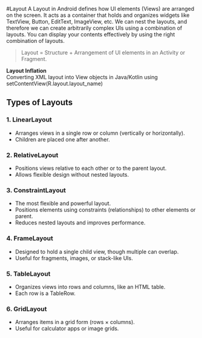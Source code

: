#Layout
A Layout in Android defines how UI elements (Views) are arranged on the screen. It acts as a container that holds and organizes widgets like TextView, Button, EditText, ImageView, etc.
We can nest the layouts, and therefore we can create arbitrarily complex UIs using a combination of layouts. You can display your contents effectively by using the right combination of layouts.   

> Layout = Structure + Arrangement of UI elements in an Activity or Fragment.

**Layout Inflation**  
Converting XML layout into View objects in Java/Kotlin using setContentView(R.layout.layout_name)   

## Types of Layouts  
### 1. LinearLayout  
- Arranges views in a single row or column (vertically or horizontally).
- Children are placed one after another.


### 2. RelativeLayout
- Positions views relative to each other or to the parent layout.
- Allows flexible design without nested layouts.

### 3. ConstraintLayout 
- The most flexible and powerful layout.
- Positions elements using constraints (relationships) to other elements or parent.
- Reduces nested layouts and improves performance.


### 4.  FrameLayout
- Designed to hold a single child view, though multiple can overlap.
- Useful for fragments, images, or stack-like UIs.
### 5. TableLayout
- Organizes views into rows and columns, like an HTML table.
- Each row is a TableRow.


### 6. GridLayout 
- Arranges items in a grid form (rows × columns).
- Useful for calculator apps or image grids.

